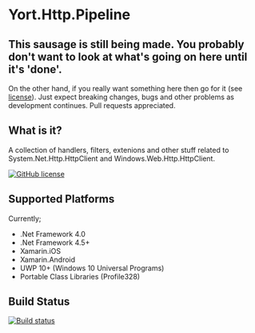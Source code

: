 # Yort.Http.Pipeline

## This sausage is still being made. You probably don't want to look at what's going on here until it's 'done'.
On the other hand, if you really want something here then go for it (see [license](https://github.com/Yortw/Yort.Http.Pipeline/blob/master/LICENSE.md)). Just expect breaking changes, bugs and other problems as development continues. Pull requests appreciated.

## What is it?
A collection of handlers, filters, extenions and other stuff related to System.Net.Http.HttpClient and Windows.Web.Http.HttpClient.

[![GitHub license](https://img.shields.io/github/license/mashape/apistatus.svg)](https://github.com/Yortw/Yort.Http.Pipeline/blob/master/LICENSE.md) 

## Supported Platforms
Currently;

* .Net Framework 4.0
* .Net Framework 4.5+
* Xamarin.iOS 
* Xamarin.Android 
* UWP 10+ (Windows 10 Universal Programs)
* Portable Class Libraries (Profile328)

## Build Status

[![Build status](https://ci.appveyor.com/api/projects/status/k9imok6mnts96wc3?svg=true)](https://ci.appveyor.com/project/Yortw/yort-http-pipeline)

